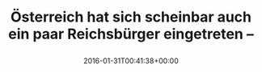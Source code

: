 ---
retweeted: false
source: <a href="http://getfalcon.pro" rel="nofollow">Falcon Pro Material</a>
entities:
  hashtags: []
  symbols: []
  user_mentions: []
  urls:
  - url: https://t.co/6Y1jkhsI9R
    expanded_url: http://tvthek.orf.at/program/Am-Schauplatz/1239/Am-Schauplatz-Oesterreich-Nein-Danke/11805046
    display_url: tvthek.orf.at/program/Am-Sch…
    indices:
    - '71'
    - '94'
display_text_range:
- '0'
- '94'
favorite_count: '0'
id_str: '693594957676937216'
truncated: false
retweet_count: '0'
id: '693594957676937216'
possibly_sensitive: false
created_at: Sun Jan 31 00:41:38 +0000 2016
favorited: false
full_text: Österreich hat sich scheinbar auch ein paar Reichsbürger eingetreten –
lang: de
quote_url: http://tvthek.orf.at/program/Am-Schauplatz/1239/Am-Schauplatz-Oesterreich-Nein-Danke/11805046
tags:
- pesos/twitter
date: '2016-01-31T00:41:38+00:00'
src: https://twitter.com/bascht/status/693594957676937216
original_url: https://twitter.com/bascht/status/693594957676937216
type: twitter_tweet
text: Österreich hat sich scheinbar auch ein paar Reichsbürger eingetreten –
title: 'Österreich hat sich scheinbar auch ein paar Reichsbürger eingetreten –

  '

---